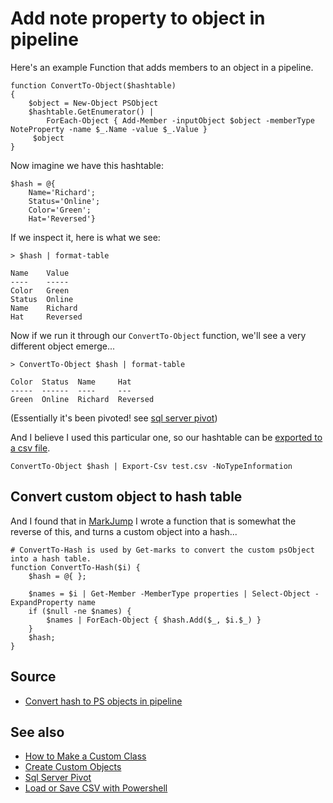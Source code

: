 ﻿# Add note property to object in pipeline

Here's an example Function that adds members to an object in a pipeline.

	function ConvertTo-Object($hashtable)
	{
		$object = New-Object PSObject
		$hashtable.GetEnumerator() |
			ForEach-Object { Add-Member -inputObject $object -memberType NoteProperty -name $_.Name -value $_.Value }
		 $object
	}

Now imagine we have this hashtable:

	$hash = @{
		Name='Richard';
		Status='Online';
		Color='Green';
		Hat='Reversed'}

If we inspect it, here is what we see:

	> $hash | format-table

	Name    Value
	----    -----
	Color   Green
	Status  Online
	Name    Richard
	Hat     Reversed

Now if we run it through our `ConvertTo-Object` function, we'll see a very different object emerge...

	> ConvertTo-Object $hash | format-table

	Color  Status  Name     Hat
	-----  ------  ----     ---
	Green  Online  Richard  Reversed

(Essentially it's been pivoted! see [sql server pivot](../sql_server/pivot.md))

And I believe I used this particular one, so our hashtable can be [exported to a csv file](load_save_csv.md).

	ConvertTo-Object $hash | Export-Csv test.csv -NoTypeInformation

## Convert custom object to hash table

And I found that in [MarkJump](https://github.com/secretGeek/markjump) I wrote a function that is somewhat the reverse of this, and turns a custom object into a hash...

	# ConvertTo-Hash is used by Get-marks to convert the custom psObject into a hash table.
	function ConvertTo-Hash($i) {
		$hash = @{ };

		$names = $i | Get-Member -MemberType properties | Select-Object -ExpandProperty name
		if ($null -ne $names) {
			$names | ForEach-Object { $hash.Add($_, $i.$_) }
		}
		$hash;
	}

## Source

- [Convert hash to PS objects in pipeline](https://community.idera.com/database-tools/powershell/ask_the_experts/f/learn_powershell_from_don_jones-24/2824/exporting-key-value-pair-using-export-csv-cmdlet)

## See also

- [How to Make a Custom Class](how_to_make_a_custom_class.md)
- [Create Custom Objects](custom_objects.md)
- [Sql Server Pivot](../sql_server/pivot.md)
- [Load or Save CSV with Powershell](load_save_csv.md)
